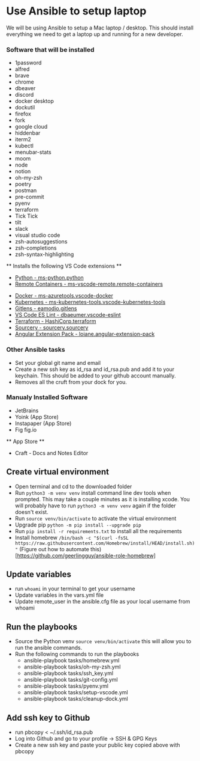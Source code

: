 # Use Ansible to setup laptop

We will be using Ansible to setup a Mac laptop / desktop. This should install everything we need to get a laptop up and running for a new developer.

### Software that will be installed  
* 1password
* alfred
* brave
* chrome
* dbeaver
* discord
* docker desktop
* dockutil
* firefox
* fork
* google cloud
* hiddenbar
* iterm2
* kubectl
* menubar-stats
* moom
* node
* notion
* oh-my-zsh
* poetry
* postman
* pre-commit
* pyenv
* terraform
* Tick Tick
* tilt
* slack
* visual studio code
* zsh-autosuggestions
* zsh-completions
* zsh-syntax-highlighting

** Installs the following VS Code extensions **
* [Python - ms-python.python](https://marketplace.visualstudio.com/items?itemName=ms-python.python)
* [Remote Containers - ms-vscode-remote.remote-containers](https://marketplace.visualstudio.com/items?itemName=ms-vscode-remote.remote-containers)
- [Docker - ms-azuretools.vscode-docker](https://marketplace.visualstudio.com/items?itemName=ms-azuretools.vscode-docker)
- [Kubernetes - ms-kubernetes-tools.vscode-kubernetes-tools](https://marketplace.visualstudio.com/items?itemName=ms-kubernetes-tools.vscode-kubernetes-tools)
- [Gitlens - eamodio.gitlens](https://marketplace.visualstudio.com/items?itemName=eamodio.gitlens)
- [VS Code ES Lint - dbaeumer.vscode-eslint](https://marketplace.visualstudio.com/items?itemName=dbaeumer.vscode-eslint)
- [Terraform - HashiCorp.terraform](https://marketplace.visualstudio.com/items?itemName=HashiCorp.terraform)
- [Sourcery - sourcery.sourcery](https://marketplace.visualstudio.com/items?itemName=sourcery.sourcery)
- [Angular Extension Pack - loiane.angular-extension-pack](https://marketplace.visualstudio.com/items?itemName=loiane.angular-extension-pack)

### Other Ansible tasks
* Set your global git name and email
* Create a new ssh key as id_rsa and id_rsa.pub and add it to your keychain. This should be added to your github account manually.
* Removes all the cruft from your dock for you.

### Manualy Installed Software
* JetBrains
* Yoink (App Store)
* Instapaper (App Store)
* Fig fig.io

** App Store **
* Craft - Docs and Notes Editor
## Create virtual environment
* Open terminal and cd to the downloaded folder
* Run `python3 -m venv venv` install command line dev tools when prompted. This may take a couple minutes as it is installing xcode. You will probably have to run `python3 -m venv venv` again if the folder doesn't exist.
* Run `source venv/bin/activate` to activate the virtual environment
* Upgrade pip `python -m pip install --upgrade pip`
* Run `pip install -r requirements.txt` to install all the requirements
* Install homebrew `/bin/bash -c "$(curl -fsSL https://raw.githubusercontent.com/Homebrew/install/HEAD/install.sh)"` (Figure out how to automate this)[https://github.com/geerlingguy/ansible-role-homebrew]
## Update variables
* run `whoami` in your terminal to get your username
* Update variables in the vars.yml file
* Update remote_user in the ansible.cfg file as your local username from whoami
## Run the playbooks

* Source the Python venv `source venv/bin/activate` this will allow you to run the ansible commands.
* Run the following commands to run the playbooks
  * ansible-playbook tasks/homebrew.yml
  * ansible-playbook tasks/oh-my-zsh.yml
  * ansible-playbook tasks/ssh_key.yml
  * ansible-playbook tasks/git-config.yml
  * ansible-playbook tasks/pyenv.yml
  * ansible-playbook tasks/setup-vscode.yml
  * ansible-playbook tasks/cleanup-dock.yml


## Add ssh key to Github
* run pbcopy < ~/.ssh/id_rsa.pub
* Log into Github and go to your profile -> SSH & GPG Keys
* Create a new ssh key and paste your public key copied above with pbcopy
